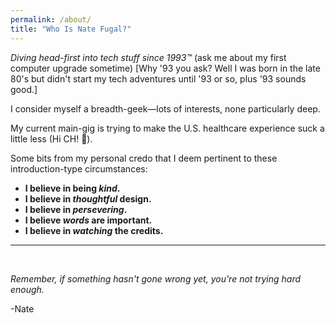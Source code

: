 ```yaml
---
permalink: /about/
title: "Who Is Nate Fugal?"
---
```


_Diving head-first into tech stuff since 1993™_ (ask me about my first computer upgrade sometime) [Why '93 you ask? Well I was born in the late 80's but didn't start my tech adventures until '93 or so, plus '93 sounds good.] 

I consider myself a breadth-geek—lots of interests, none particularly deep.

My current main-gig is trying to make the U.S. healthcare experience suck a little less (Hi CH! 👋).

Some bits from my personal credo that I deem pertinent to these introduction-type circumstances:

  + **I believe in being _kind_.**
  + **I believe in _thoughtful_ design.**
  + **I believe in _persevering_.**
  + **I believe _words_ are important.**
  + **I believe in _watching_ the credits.**  

___
<br />

_Remember, if something hasn't gone wrong yet, you're not trying hard enough._

-Nate